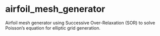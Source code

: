 # airfoil_mesh_generator
Airfoil mesh generator using Successive Over-Relaxation (SOR) to solve Poisson’s equation for elliptic grid generation.
